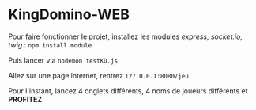 # KingDomino-WEB

Pour faire fonctionner le projet, installez les modules *express, socket.io, twig* : ```npm install module```

Puis lancer via ```nodemon testKD.js```

Allez sur une page internet, rentrez ```127.0.0.1:8080/jeu```

Pour l'instant, lancez 4 onglets différents, 4 noms de joueurs différents et **PROFITEZ**
